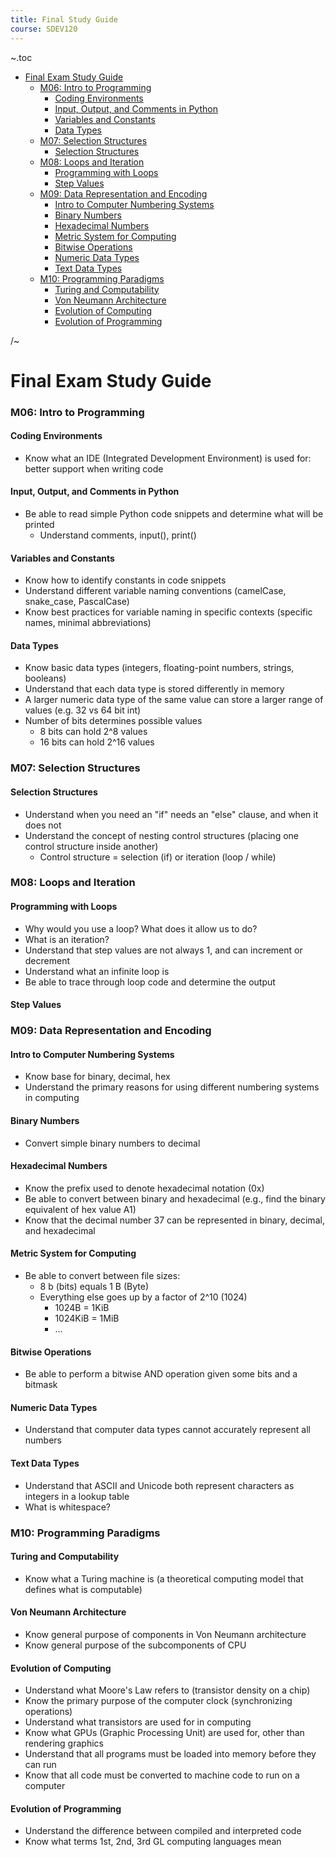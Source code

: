 ```yaml
---
title: Final Study Guide
course: SDEV120
---
```


~.toc

- [Final Exam Study Guide](#final-exam-study-guide)
    - [M06: Intro to Programming](#m06-intro-to-programming)
      - [Coding Environments](#coding-environments)
      - [Input, Output, and Comments in Python](#input-output-and-comments-in-python)
      - [Variables and Constants](#variables-and-constants)
      - [Data Types](#data-types)
    - [M07: Selection Structures](#m07-selection-structures)
      - [Selection Structures](#selection-structures)
    - [M08: Loops and Iteration](#m08-loops-and-iteration)
      - [Programming with Loops](#programming-with-loops)
      - [Step Values](#step-values)
    - [M09: Data Representation and Encoding](#m09-data-representation-and-encoding)
      - [Intro to Computer Numbering Systems](#intro-to-computer-numbering-systems)
      - [Binary Numbers](#binary-numbers)
      - [Hexadecimal Numbers](#hexadecimal-numbers)
      - [Metric System for Computing](#metric-system-for-computing)
      - [Bitwise Operations](#bitwise-operations)
      - [Numeric Data Types](#numeric-data-types)
      - [Text Data Types](#text-data-types)
    - [M10: Programming Paradigms](#m10-programming-paradigms)
      - [Turing and Computability](#turing-and-computability)
      - [Von Neumann Architecture](#von-neumann-architecture)
      - [Evolution of Computing](#evolution-of-computing)
      - [Evolution of Programming](#evolution-of-programming)

/~

# Final Exam Study Guide

### M06: Intro to Programming

#### Coding Environments

- Know what an IDE (Integrated Development Environment) is used for: better support when writing code

#### Input, Output, and Comments in Python

- Be able to read simple Python code snippets and determine what will be printed
  - Understand comments, input(), print()

#### Variables and Constants

- Know how to identify constants in code snippets
- Understand different variable naming conventions (camelCase, snake_case, PascalCase)
- Know best practices for variable naming in specific contexts (specific names, minimal abbreviations)

#### Data Types

- Know basic data types (integers, floating-point numbers, strings, booleans)
- Understand that each data type is stored differently in memory
- A larger numeric data type of the same value can store a larger range of values (e.g. 32 vs 64 bit int)
- Number of bits determines possible values
  - 8 bits can hold 2^8 values
  - 16 bits can hold 2^16 values

### M07: Selection Structures

#### Selection Structures

- Understand when you need an "if" needs an "else" clause, and when it does not
- Understand the concept of nesting control structures (placing one control structure inside another)
  - Control structure = selection (if) or iteration (loop / while)

### M08: Loops and Iteration

#### Programming with Loops

- Why would you use a loop? What does it allow us to do?
- What is an iteration?
- Understand that step values are not always 1, and can increment or decrement
- Understand what an infinite loop is
- Be able to trace through loop code and determine the output

#### Step Values

### M09: Data Representation and Encoding

#### Intro to Computer Numbering Systems

- Know base for binary, decimal, hex
- Understand the primary reasons for using different numbering systems in computing

#### Binary Numbers

- Convert simple binary numbers to decimal

#### Hexadecimal Numbers

- Know the prefix used to denote hexadecimal notation (0x)
- Be able to convert between binary and hexadecimal (e.g., find the binary equivalent of hex value A1)
- Know that the decimal number 37 can be represented in binary, decimal, and hexadecimal

#### Metric System for Computing

- Be able to convert between file sizes:
  - 8 b (bits) equals 1 B (Byte)
  - Everything else goes up by a factor of 2^10 (1024)
    - 1024B = 1KiB
    - 1024KiB = 1MiB
    - ...

#### Bitwise Operations

- Be able to perform a bitwise AND operation given some bits and a bitmask

#### Numeric Data Types

- Understand that computer data types cannot accurately represent all numbers

#### Text Data Types

- Understand that ASCII and Unicode both represent characters as integers in a lookup table
- What is whitespace?

### M10: Programming Paradigms

#### Turing and Computability

- Know what a Turing machine is (a theoretical computing model that defines what is computable)

#### Von Neumann Architecture

- Know general purpose of components in Von Neumann architecture
- Know general purpose of the subcomponents of CPU

#### Evolution of Computing

- Understand what Moore's Law refers to (transistor density on a chip)
- Know the primary purpose of the computer clock (synchronizing operations)
- Understand what transistors are used for in computing
- Know what GPUs (Graphic Processing Unit) are used for, other than rendering graphics
- Understand that all programs must be loaded into memory before they can run
- Know that all code must be converted to machine code to run on a computer

#### Evolution of Programming

- Understand the difference between compiled and interpreted code
- Know what terms 1st, 2nd, 3rd GL computing languages mean
